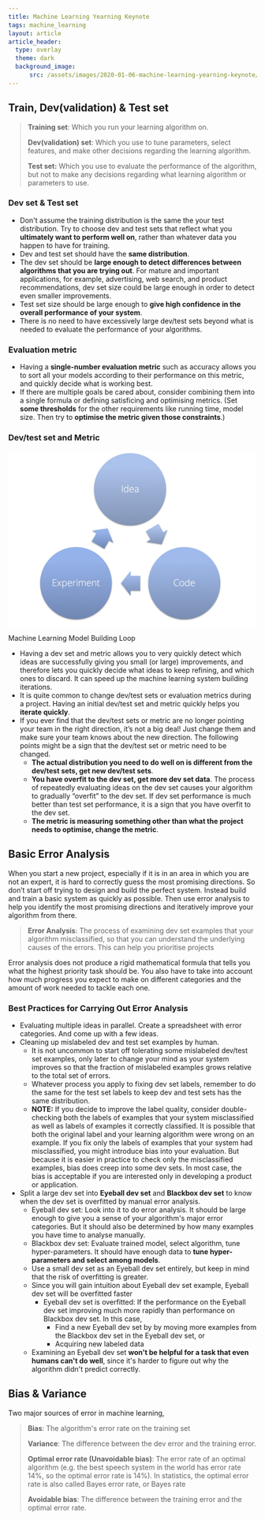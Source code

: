 ```yaml
---
title: Machine Learning Yearning Keynote
tags: machine_learning
layout: article
article_header:
  type: overlay
  theme: dark
  background_image:
      src: /assets/images/2020-01-06-machine-learning-yearning-keynote/wood-3240764_1920.jpg
---
```


<!--more-->

## Train, Dev(validation) & Test set

> **Training set**: Which you run your learning algorithm on.
>
> **Dev(validation) set**: Which you use to tune parameters, select features, and make other decisions regarding the learning algorithm. 
>
> **Test set​:** Which you use to evaluate the performance of the algorithm, but not to make any decisions regarding what learning algorithm or parameters to use.

### Dev set & Test set

- Don't assume the training distribution is the same the your test distribution. Try to choose dev and test sets that reflect what you **ultimately want to perform well on**, rather than whatever data you happen to have for training.
- Dev and test set should have the **same distribution**.
- The dev set should be **large enough to detect differences between algorithms that you are trying out**. For mature and important applications, for example, advertising, web search, and product recommendations, dev set size could be large enough in order to detect even smaller improvements.
- Test set size should be large enough to **give high confidence in the overall performance of your system**.
- There is no need to have excessively large dev/test sets beyond what is needed to evaluate the performance of your algorithms.

### Evaluation metric

- Having a ​**single-number evaluation metric​** such as accuracy allows you to sort all your models according to their performance on this metric, and quickly decide what is working best.
-  If there are multiple goals be cared about, consider combining them into a single formula or defining satisficing and optimising metrics. (Set **some thresholds** for the other requirements like running time, model size. Then try to **optimise the metric given those constraints**.)

### Dev/test set and Metric

<div class="w3-container">
  <img src="/assets/images/2020-01-06-machine-learning-yearning-keynote/ml-model-building-loop.png" class="image image--xl" alt="Machine Learning Model Building Loop" align="middle">
  <p>Machine Learning Model Building Loop</p>
</div>

- Having a dev set and metric allows you to very quickly detect which ideas are successfully giving you small (or large) improvements, and therefore lets you quickly decide what ideas to keep refining, and which ones to discard. It can speed up the machine learning system building iterations.
- It is quite common to change dev/test sets or evaluation metrics during a project. Having an initial dev/test set and metric quickly helps you **iterate quickly**.
- If you ever find that the dev/test sets or metric are no longer pointing your team in the right direction, it’s not a big deal! Just change them and make sure your team knows about the new direction. The following points might be a sign that the dev/test set or metric need to be changed.
  - **The actual distribution you need to do well on is different from the dev/test sets, get new dev/test sets**.
  - **You have overfit to the dev set, get more dev set data**. The process of repeatedly evaluating ideas on the dev set causes your algorithm to gradually “overfit” to the dev set. If dev set performance is much better than test set performance, it is a sign that you have overfit to the dev set.
  - **The metric is measuring something other than what the project needs to optimise, change the metric**.

## Basic Error Analysis
When you start a new project, especially if it is in an area in which you are not an expert, it is hard to correctly guess the most promising directions. So don’t start off trying to design and build the perfect system. Instead build and train a basic system as quickly as possible. Then use error analysis to help you identify the most promising directions and iteratively improve your algorithm from there.
> **Error Analysis**: The process of examining dev set examples that your algorithm misclassified, so that you can understand the underlying causes of the errors. This can help you prioritise projects

Error analysis does not produce a rigid mathematical formula that tells you what the highest priority task should be. You also have to take into account how much progress you expect to make on different categories and the amount of work needed to tackle each one.

### Best Practices for Carrying Out Error Analysis
- Evaluating multiple ideas in parallel. Create a spreadsheet with error categories. And come up with a few ideas.
- Cleaning up mislabeled dev and test set examples by human.
  - It is not uncommon to start off tolerating some mislabeled dev/test set examples, only later to change your mind as your system improves so that the fraction of mislabeled examples grows relative to the total set of errors.
  - Whatever process you apply to fixing dev set labels, remember to do the same for the test set labels to keep dev and test sets has the same distribution.
  - **NOTE:** If you decide to improve the label quality, consider double-checking both the labels of examples that your system misclassified as well as labels of examples it correctly classified. It is possible that both the original label and your learning algorithm were wrong on an example. If you fix only the labels of examples that your system had misclassified, you might introduce bias into your evaluation. But because it is easier in practice to check only the misclassified examples, bias does creep into some dev sets. In most case, the bias is acceptable if you are interested only in developing a product or application.
- Split a large dev set into **Eyeball dev set** and **Blackbox dev set** to know when the dev set is overfitted by manual error analysis.
  - Eyeball dev set: Look into it to do error analysis. It should be large enough to give you a sense of your algorithm's major error categories. But it should also be determined by how many examples  you have time to analyse manually.
  - Blackbox dev set: Evaluate trained model, select algorithm, tune hyper-parameters. It should have enough data to **tune hyper-parameters and select among models**.
  - Use a small dev set as an Eyeball dev set entirely, but keep in mind that the risk of overfitting is greater.
  - Since you will gain intuition about Eyeball dev set example, Eyeball dev set will be overfitted faster
    - Eyeball dev set is overfitted: If the performance on the Eyeball dev set improving much more rapidly than performance on Blackbox dev set. In this case, 
      - Find a new Eyeball dev set by by moving more examples from the Blackbox dev set in the Eyeball dev set, or
      - Acquiring new labeled data 
  - Examining an Eyeball dev set **won't be helpful for a task that even humans can't do well**, since it's harder to figure out why the algorithm didn't predict correctly.

## Bias & Variance

Two major sources of error in machine learning,

> **Bias**: The algorithm's error rate on the training set
> 
> **Variance**: The difference between the dev error and the training error.
> 
> **Optimal error rate (Unavoidable bias)**:  The error rate of an optimal algorithm (e.g. the best speech system in the world has error rate 14%, so the optimal error rate is 14%). In statistics, the optimal error rate is also called Bayes error rate, or Bayes rate
>
> **Avoidable bias**: The difference between the training error and the optimal error rate.